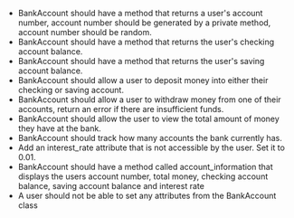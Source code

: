 - BankAccount should have a method that returns a user's account number, account number should be generated by a private method, account number should be random.
- BankAccount should have a method that returns the user's checking account balance.
- BankAccount should have a method that returns the user's saving account balance.
- BankAccount should allow a user to deposit money into either their checking or saving account.
- BankAccount should allow a user to withdraw money from one of their accounts, return an error if there are insufficient funds.
- BankAccount should allow the user to view the total amount of money they have at the bank.
- BankAccount should track how many accounts the bank currently has.
- Add an interest_rate attribute that is not accessible by the user. Set it to 0.01.
- BankAccount should have a method called account_information that displays the users account number, total money, checking account balance, saving account balance and interest rate
- A user should not be able to set any attributes from the BankAccount class
